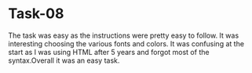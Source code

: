 # Task-08

The task was easy as the instructions were pretty easy to follow. It was interesting choosing the various fonts and colors. It was confusing at the start as I was using HTML after 5 years and forgot most of the syntax.Overall it was an easy task.
